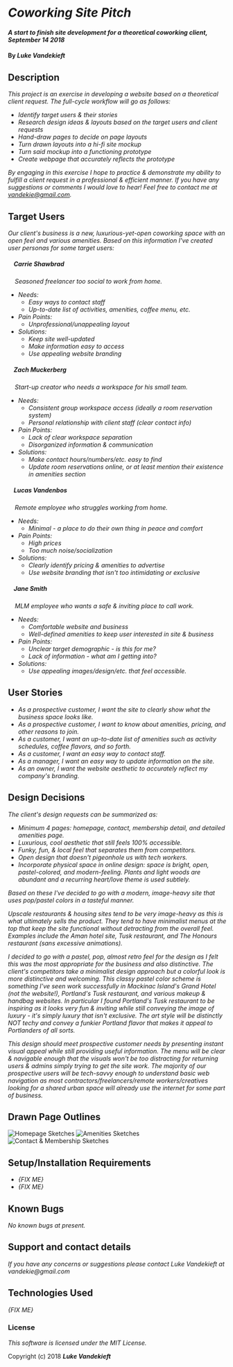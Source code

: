 # _Coworking Site Pitch_

#### _A start to finish site development for a theoretical coworking client, September 14 2018_

#### By _**Luke Vandekieft**_

## Description

_This project is an exercise in developing a website based on a theoretical client request.  The full-cycle workflow will go as follows:_
* _Identify target users & their stories_
* _Research design ideas & layouts based on the target users and client requests_
* _Hand-draw pages to decide on page layouts_
* _Turn drawn layouts into a hi-fi site mockup_
* _Turn said mockup into a functioning prototype_
* _Create webpage that accurately reflects the prototype_

_By engaging in this exercise I hope to practice & demonstrate my ability to fulfill a client request in a professional & efficient manner. If you have any suggestions or comments I would love to hear! Feel free to contact me at vandekie@gmail.com._


## Target Users

_Our client's business is a new, luxurious-yet-open coworking space with an open feel and various amenities. Based on this information I've created user personas for some target users:_

##### &nbsp;&nbsp;&nbsp;&nbsp;Carrie Shawbrad
_&nbsp;&nbsp;&nbsp;&nbsp;Seasoned freelancer too social to work from home._
* _Needs:_
  * _Easy ways to contact staff_
  * _Up-to-date list of activities, amenities, coffee menu, etc._
* _Pain Points:_
  * _Unprofessional/unappealing layout_
* _Solutions:_
  * _Keep site well-updated_
  * _Make information easy to access_
  * _Use appealing website branding_

##### &nbsp;&nbsp;&nbsp;&nbsp;Zach Muckerberg
_&nbsp;&nbsp;&nbsp;&nbsp;Start-up creator who needs a workspace for his small team._
* _Needs:_
  * _Consistent group workspace access (ideally a room reservation system)_
  * _Personal relationship with client staff (clear contact info)_
* _Pain Points:_
  * _Lack of clear workspace separation_
  * _Disorganized information & communication_
* _Solutions:_
  * _Make contact hours/numbers/etc. easy to find_
  * _Update room reservations online, or at least mention their existence in amenities section_

##### &nbsp;&nbsp;&nbsp;&nbsp;Lucas Vandenbos
_&nbsp;&nbsp;&nbsp;&nbsp;Remote employee who struggles working from home._
* _Needs:_
  * _Minimal - a place to do their own thing in peace and comfort_
* _Pain Points:_
  * _High prices_
  * _Too much noise/socialization_
* _Solutions:_
  * _Clearly identify pricing & amenities to advertise_
  * _Use website branding that isn't too intimidating or exclusive_

##### &nbsp;&nbsp;&nbsp;&nbsp;Jane Smith
_&nbsp;&nbsp;&nbsp;&nbsp;MLM employee who wants a safe & inviting place to call work._
* _Needs:_
  * _Comfortable website and business_
  * _Well-defined amenities to keep user interested in site & business_
* _Pain Points:_
  * _Unclear target demographic - is this for me?_
  * _Lack of information - what am I getting into?_
* _Solutions:_
  * _Use appealing images/design/etc. that feel accessible._

## User Stories

* _As a prospective customer, I want the site to clearly show what the business space looks like._
* _As a prospective customer, I want to know about amenities, pricing, and other reasons to join._
* _As a customer, I want an up-to-date list of amenities such as activity schedules, coffee flavors, and so forth._
* _As a customer, I want an easy way to contact staff._
* _As a manager, I want an easy way to update information on the site._
* _As an owner, I want the website aesthetic to accurately reflect my company's branding._

## Design Decisions
_The client's design requests can be summarized as:_
* _Minimum 4 pages: homepage, contact, membership detail, and detailed amenities page._
* _Luxurious, cool aesthetic that still feels 100% accessible._
* _Funky, fun, & local feel that separates them from competitors._
* _Open design that doesn't pigeonhole us with tech workers._
* _Incorporate physical space in online design: space is bright, open, pastel-colored, and modern-feeling. Plants and light woods are abundant and a recurring heart/love theme is used subtlely._

_Based on these I've decided to go with a modern, image-heavy site that uses pop/pastel colors in a tasteful manner._

_Upscale restaurants & housing sites tend to be very image-heavy as this is what ultimately sells the product. They tend to have minimalist menus at the top that keep the site functional without detracting from the overall feel. Examples include the Aman hotel site, Tusk restaurant, and The Honours restaurant (sans excessive animations)._

_I decided to go with a pastel, pop, almost retro feel for the design as I felt this was the most appropriate for the business and also distinctive. The client's competitors take a minimalist design approach but a colorful look is more distinctive and welcoming. This classy pastel color scheme is something I've seen work successfully in Mackinac Island's Grand Hotel (not the website!), Portland's Tusk restaurant, and various makeup & handbag websites. In particular I found Portland's Tusk restaurant to be inspiring as it looks very fun & inviting while still conveying the image of luxury - it's simply luxury that isn't exclusive. The art style will be distinctly NOT techy and convey a funkier Portland flavor that makes it appeal to Portlanders of all sorts._

_This design should meet prospective customer needs by presenting instant visual appeal while still providing useful information. The menu will be clear & navigable enough that the visuals won't be too distracting for returning users & admins simply trying to get the site work. The majority of our prospective users will be tech-savvy enough to understand basic web navigation as most contractors/freelancers/remote workers/creatives looking for a shared urban space will already use the internet for some part of business._

## Drawn Page Outlines
![Homepage Sketches](img/homepage-sketches.jpg)
![Amenities Sketches](img/amenities-sketches.jpg)
![Contact & Membership Sketches](img/contact-member-sketches.jpg)

## Setup/Installation Requirements

* _{FIX ME}_
* _{FIX ME}_

## Known Bugs

_No known bugs at present._

## Support and contact details

_If you have any concerns or suggestions please contact Luke Vandekieft at vandekie@gmail.com_

## Technologies Used

_{FIX ME}_

### License

*This software is licensed under the MIT License.*

Copyright (c) 2018 **_Luke Vandekieft_**
